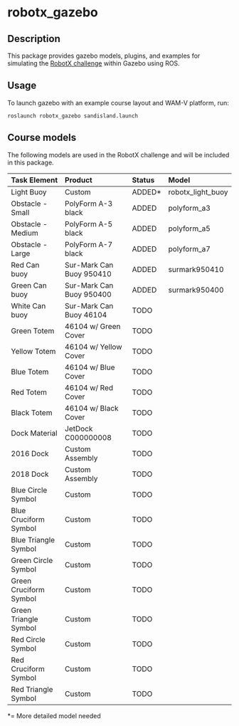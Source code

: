 # robotx_gazebo

## Description
This package provides gazebo models, plugins, and examples for simulating the [RobotX challenge](https://www.robotx.org/index.php/2014-01-05-21-55-32/2016-rules-requirements) within Gazebo using ROS.

## Usage
To launch gazebo with an example course layout and WAM-V platform, run:

```roslaunch robotx_gazebo sandisland.launch```


## Course models
The following models are used in the RobotX challenge and will be included in this package.

| Task Element           | Product                  | Status | Model  |
|:-----------------------|:-------------------------|:------|:-----|
| Light Buoy             | Custom                   | ADDED* | robotx_light_buoy |
| Obstacle - Small       | PolyForm A-3 black       | ADDED  | polyform_a3 |
| Obstacle - Medium      | PolyForm A-5 black       | ADDED  | polyform_a5 |
| Obstacle - Large       | PolyForm A-7 black       | ADDED  | polyform_a7 |
| Red Can buoy           | Sur-Mark Can Buoy 950410 | ADDED  | surmark950410 |
| Green Can buoy         | Sur-Mark Can Buoy 950400 | ADDED  | surmark950400 |
| White Can buoy         | Sur-Mark Can Buoy 46104  | TODO   | |
| Green Totem            | 46104 w/ Green Cover     | TODO   | |
| Yellow Totem           | 46104 w/ Yellow Cover    | TODO   | |
| Blue Totem             | 46104 w/ Blue Cover      | TODO   | |
| Red Totem              | 46104 w/ Red Cover       | TODO   | |
| Black Totem            | 46104 w/ Black Cover     | TODO   | |
| Dock Material          | JetDock C000000008       | TODO   | |
| 2016 Dock              | Custom Assembly          | TODO   | |
| 2018 Dock              | Custom Assembly          | TODO   | |
| Blue Circle Symbol     | Custom                   | TODO   | |
| Blue Cruciform Symbol  | Custom                   | TODO   | |
| Blue Triangle Symbol   | Custom                   | TODO   | |
| Green Circle Symbol    | Custom                   | TODO   | |
| Green Cruciform Symbol | Custom                   | TODO   | |
| Green Triangle Symbol  | Custom                   | TODO   | |
| Red Circle Symbol      | Custom                   | TODO   | |
| Red Cruciform Symbol   | Custom                   | TODO   | |
| Red Triangle Symbol    | Custom                   | TODO   | |

*= More detailed model needed

